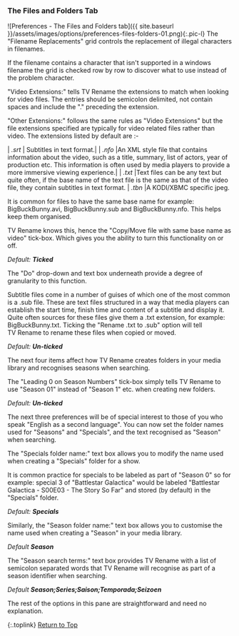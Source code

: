 <!-- START PREFERENCES {FILES & FOLDERS TAB]  -->
### The Files and Folders Tab

![Preferences - The Files and Folders tab]({{ site.baseurl }}/assets/images/options/preferences-files-folders-01.png){:.pic-l}
The "Filename Replacements" grid controls the replacement of illegal characters in filenames.

If the filename contains a character that isn't supported in a windows filename the grid is checked row by row to discover what to use instead of the problem character.

"Video Extensions:" tells TV&nbsp;Rename the extensions to match when looking for video files. The entries should be semicolon delimited, not contain spaces and include the "." preceding the extension.

"Other Extensions:" follows the same rules as "Video Extensions" but the file extensions specified are typically for video related files rather than video. The extensions listed by default are :-

| *.srt* | Subtitles in text format.|
| *.nfo* |An XML style file that contains information about the video, such as a title, summary, list of actors, year of production etc. This information is often used by media players to provide a more immersive viewing experience.|
| *.txt* |Text files can be any text but quite often, if the base name of the text file is the same as that of the video file, they contain subtitles in text format.
| *.tbn* |A KODI/XBMC specific jpeg.

It is common for files to have the same base name for example: BigBuckBunny.avi, BigBuckBunny.sub and BigBuckBunny.nfo. This helps keep them organised.

TV Rename knows this, hence the "Copy/Move file with same base name as video" tick-box. Which gives you the ability to turn this functionality on or off.

_Default:_ _**Ticked**_

The "Do" drop-down and text box underneath provide a degree of granularity to this function.

Subtitle files come in a number of guises of which one of the most common is a .sub file. These are text files structured in a way that media players can establish the start time, finish time and content of a subtitle and display it. Quite often sources for these files give them a .txt extension, for example: BigBuckBunny.txt. Ticking the "Rename .txt to .sub" option will tell TV&nbsp;Rename to rename these files when copied or moved.

_Default:_ _**Un-ticked**_

The next four items affect how TV&nbsp;Rename creates folders in your media library and recognises seasons when searching.

The "Leading 0 on Season Numbers" tick-box simply tells TV&nbsp;Rename to use "Season 01"  instead of "Season 1" etc. when creating new folders.

_Default:_ _**Un-ticked**_

The next three preferences will be of special interest to those of you who speak "English as a second language". You can now set the folder names used for "Seasons" and "Specials", and the text recognised as "Season" when searching.

The "Specials folder name:" text box allows you to modify the name used when creating a "Specials" folder for a show. 

It is common practice for specials to be labeled as part of "Season 0" so for example: special 3 of "Battlestar Galactica" would be labeled "Battlestar Galactica - S00E03 - The Story So Far"  and stored (by default) in the "Specials" folder.

_Default:_ _**Specials**_

Similarly, the "Season folder name:" text box allows you to customise the name used when creating a "Season" in your media library.

_Default_ _**Season**_

The "Season search terms:" text box provides TV&nbsp;Rename with a list of semicolon separated words that TV&nbsp;Rename will recognise as part of a season identifier when searching.

_Default_ _**Season;Series;Saison;Temporada;Seizoen**_

The rest of the options in this pane are straightforward and need no explanation.

{:.toplink}
[Return to Top]()
<!-- END PREFERENCES {FILES & FOLDERS TAB] -- -->
